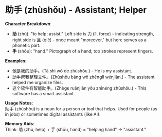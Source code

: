 # **助手 (zhùshǒu) - Assistant; Helper**

**Character Breakdown**:  
- **助** (zhù): "to help; assist." Left side is 力 (lì, force) - indicating strength, right side is 且 (qiě) - once meant "moreover," but here serves as a phonetic part.  
- **手** (shǒu): "hand." Pictograph of a hand; top strokes represent fingers.

**Examples**:  
- 他是我的助手。(Tā shì wǒ de zhùshǒu.) - He is my assistant.  
- 助手帮我整理文件。(Zhùshǒu bāng wǒ zhěnglǐ wénjiàn.) - The assistant helped me organize files.  
- 这个软件有智能助手。(Zhège ruǎnjiàn yǒu zhìnéng zhùshǒu.) - This software has a smart assistant.

**Usage Notes**:  
助手 (zhùshǒu) is a noun for a person or tool that helps. Used for people (as in jobs) or sometimes digital assistants (like AI).

**Memory Aids**:  
Think: 助 (zhù, help) + 手 (shǒu, hand) = "helping hand" → "assistant."